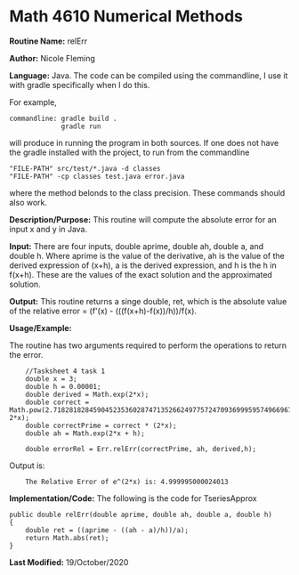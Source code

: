 # Math 4610 Numerical Methods

**Routine Name:**           relErr

**Author:** Nicole Fleming

**Language:** Java. The code can be compiled using the commandline, I use it with gradle specifically when I do this.

For example,

    commandline: gradle build .
                 gradle run

will produce in running the program in both sources. If one does not have the gradle installed with the project, to run from the commandline

    "FILE-PATH" src/test/*.java -d classes
    "FILE-PATH" -cp classes test.java error.java
    
where the method belonds to the class precision. These commands should also work.

**Description/Purpose:** This routine will compute the  absolute error for an input x and y in Java.

**Input:** There are four inputs, double aprime, double ah, double a, and double h. Where aprime is the value of the derivative, ah is the value of the derived expression of (x+h), a is the derived expression, and h is the h in f(x+h).
These are the values of the exact solution and the approximated solution.
 

**Output:** This routine returns a singe double, ret, which is the absolute value of the relative error = (f'(x) - (((f(x+h)-f(x))/h))/f(x). 

**Usage/Example:**

The routine has two arguments required to perform the operations to return the error. 

        //Tasksheet 4 task 1
        double x = 3;
        double h = 0.00001;
        double derived = Math.exp(2*x);
        double correct = Math.pow(2.71828182845904523536028747135266249775724709369995957496696762772407663035354759457138217852516642742746639193200305992181741359662904357290033429526059563073813232862794349076323382988075319525101901157383418793070215408914993488416750924476146066808226480016, 2*x);
        double correctPrime = correct * (2*x);
        double ah = Math.exp(2*x + h);

        double errorRel = Err.relErr(correctPrime, ah, derived,h);

Output is:
     
        The Relative Error of e^(2*x) is: 4.999995000024013



**Implementation/Code:** The following is the code for TseriesApprox

    public double relErr(double aprime, double ah, double a, double h)
    {
        double ret = ((aprime - ((ah - a)/h))/a);
        return Math.abs(ret);
    }
    
**Last Modified:** 19/October/2020
